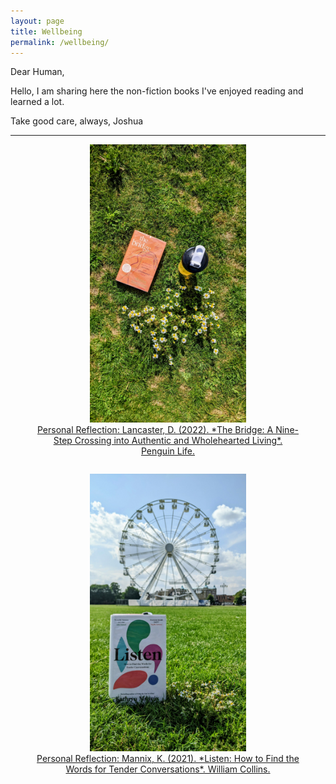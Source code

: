 ```yaml
---
layout: page
title: Wellbeing
permalink: /wellbeing/
---
```


Dear Human,

Hello, I am sharing here the non-fiction books I've enjoyed reading and learned a lot.

Take good care, always,
Joshua

---
<figure style="margin-bottom: 2em; text-align: center;">
  <img src="/wellbeing/pics/1.jpg" alt="TheBridge" width="250">
  <figcaption>
    <a href="https://www.joshuadimasaka.com/wellbeing/TheBridge">
      Personal Reflection: Lancaster, D. (2022). *The Bridge: A Nine-Step Crossing into Authentic and Wholehearted Living*. Penguin Life.
    </a>
  </figcaption>
</figure>

<figure style="margin-bottom: 2em; text-align: center;">
  <img src="/wellbeing/pics/2.jpg" alt="Listen" width="250">
  <figcaption>
    <a href="https://www.joshuadimasaka.com/wellbeing/Listen">
      Personal Reflection: Mannix, K. (2021). *Listen: How to Find the Words for Tender Conversations*. William Collins.
    </a>
  </figcaption>
</figure>
